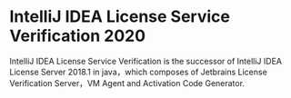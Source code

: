 # IntelliJ IDEA License Service Verification 2020

IntelliJ IDEA License Service Verification is the successor of IntelliJ IDEA License Server 2018.1 in java，which composes of 
Jetbrains License Verification Server，VM Agent and Activation Code Generator. 
